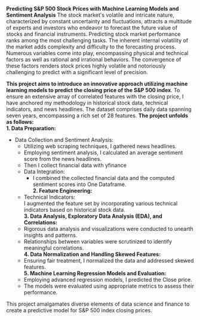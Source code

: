 **Predicting S&P 500 Stock Prices with Machine Learning Models and Sentiment Analysis**
The stock market's volatile and intricate nature, characterized by constant uncertainty and fluctuations, attracts a multitude of experts and investors who endeavor to forecast the future value of stocks and financial instruments.
Predicting stock market performance ranks among the most challenging tasks. The inherent internal volatility of the market adds complexity and difficulty to the forecasting process. Numerous variables come into play, encompassing physical and technical factors as well as rational and irrational behaviors. 
The convergence of these factors renders stock prices highly volatile and notoriously challenging to predict with a significant level of precision.

**This project aims to introduce an innovative approach utilizing machine learning models to predict the closing price of the S&P 500 index**.
To ensure an extensive array of correlated features with the closing price, I have anchored my methodology in historical stock data, technical indicators, and news headlines.
The dataset comprises daily data spanning seven years, encompassing a rich set of 28 features. 
**The project unfolds as follows:**  
   **1. Data Preparation:**
   * Data Collection and Sentiment Analysis:  
     * Utilizing web scraping techniques, I gathered news headlines.  
     * Employing sentiment analysis, I calculated an average sentiment score from the news headlines.  
     * Then I collect financial data with yfinance   
      * Data Integration:  
         * I combined the collected financial data and the computed sentiment scores into One Dataframe.  
   **2. Feature Engineering:**  
      * Technical Indicators:  
        I augmented the feature set by incorporating various technical indicators based on historical stock data.  
   **3. Data Analysis, Exploratory Data Analysis (EDA), and Correlations:**  
      * Rigorous data analysis and visualizations were conducted to unearth insights and patterns.  
      * Relationships between variables were scrutinized to identify meaningful correlations.  
   **4. Data Normalization and Handling Skewed Features:**  
      * Ensuring fair treatment, I normalized the data and addressed skewed features.  
   **5. Machine Learning Regression Models and Evaluation:**  
      * Employing advanced regression models, I predicted the Close price.  
      * The models were evaluated using appropriate metrics to assess their performance.  
      
This project amalgamates diverse elements of data science and finance to create a predictive model for S&P 500 index closing prices. 


